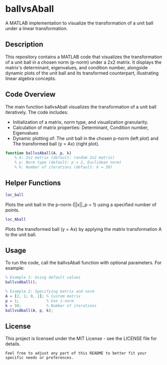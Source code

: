 # ballvsAball
A MATLAB implementation to visualize the transformation of a unit ball under a linear transformation.

## Description 
This repository contains a MATLAB code that visualizes the transformation of a unit ball in a chosen norm (p-norm) under a 2x2 matrix. It displays the matrix's determinant, eigenvalues, and condition number, alongside dynamic plots of the unit ball and its transformed counterpart, illustrating linear algebra concepts.

## Code Overview 
The main function ballvsAball visualizes the transformation of a unit ball iteratively. The code includes:
- Initialization of a matrix, norm type, and visualization granularity.
- Calculation of matrix properties: Determinant, Condition number, Eigenvalues
- Dynamic plotting of: The unit ball in the chosen p-norm (left plot) and The transformed ball (y = Ax) (right plot).

```matlab
function ballvsAball(A, p, k)
    % A: 2x2 matrix (default: random 2x2 matrix)
    % p: Norm type (default: p = 2, Euclidean norm)
    % k: Number of iterations (default: k = 30)
```
## Helper Functions
```matlab
loc_ball
```
Plots the unit ball in the p-norm (||x||_p = 1) using a specified number of points.
```matlab 
loc_Aball
```
Plots the transformed ball (y = Ax) by applying the matrix transformation A to the unit ball.

## Usage 
To run the code, call the ballvsAball function with optional parameters. For example:
```matlab
% Example 1: Using default values
ballvsAball();

% Example 2: Specifying matrix and norm
A = [2, 1; 0, 1]; % Custom matrix
p = 1;            % Use 1-norm
k = 50;           % Number of iterations
ballvsAball(A, p, k);
```

## License
This project is licensed under the MIT License - see the LICENSE file for details.
```
Feel free to adjust any part of this README to better fit your specific needs or preferences.








